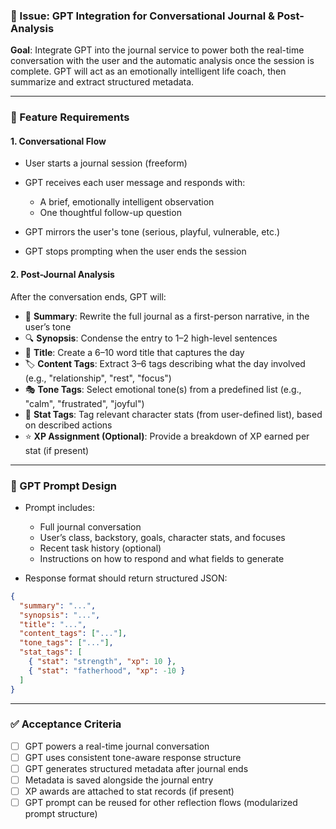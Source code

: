### 📌 Issue: GPT Integration for Conversational Journal & Post-Analysis

**Goal**: Integrate GPT into the journal service to power both the real-time conversation with the user and the automatic analysis once the session is complete. GPT will act as an emotionally intelligent life coach, then summarize and extract structured metadata.

---

### 🧩 Feature Requirements

#### 1. **Conversational Flow**

- User starts a journal session (freeform)
- GPT receives each user message and responds with:
  - A brief, emotionally intelligent observation
  - One thoughtful follow-up question

- GPT mirrors the user's tone (serious, playful, vulnerable, etc.)
- GPT stops prompting when the user ends the session

#### 2. **Post-Journal Analysis**

After the conversation ends, GPT will:

- 📝 **Summary**: Rewrite the full journal as a first-person narrative, in the user’s tone
- 🔍 **Synopsis**: Condense the entry to 1–2 high-level sentences
- 🧠 **Title**: Create a 6–10 word title that captures the day
- 🏷 **Content Tags**: Extract 3–6 tags describing what the day involved (e.g., "relationship", "rest", "focus")
- 🎭 **Tone Tags**: Select emotional tone(s) from a predefined list (e.g., "calm", "frustrated", "joyful")
- 🧗 **Stat Tags**: Tag relevant character stats (from user-defined list), based on described actions
- ⭐ **XP Assignment (Optional)**: Provide a breakdown of XP earned per stat (if present)

---

### 🧠 GPT Prompt Design

- Prompt includes:
  - Full journal conversation
  - User’s class, backstory, goals, character stats, and focuses
  - Recent task history (optional)
  - Instructions on how to respond and what fields to generate

- Response format should return structured JSON:

```json
{
  "summary": "...",
  "synopsis": "...",
  "title": "...",
  "content_tags": ["..."],
  "tone_tags": ["..."],
  "stat_tags": [
    { "stat": "strength", "xp": 10 },
    { "stat": "fatherhood", "xp": -10 }
  ]
}
```

---

### ✅ Acceptance Criteria

- [ ] GPT powers a real-time journal conversation
- [ ] GPT uses consistent tone-aware response structure
- [ ] GPT generates structured metadata after journal ends
- [ ] Metadata is saved alongside the journal entry
- [ ] XP awards are attached to stat records (if present)
- [ ] GPT prompt can be reused for other reflection flows (modularized prompt structure)
